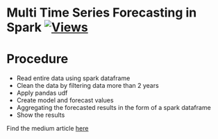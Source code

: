 
# Multi Time Series Forecasting in Spark  [![Views](https://views.hectane.com/maria-alphonsa-thomas/Multi-Time-Series-Pyspark-Pandas-UDF.svg)](https://views.hectane.com/)

# Procedure
- Read entire data using spark dataframe
- Clean the data by filtering data more than 2 years
- Apply pandas udf
- Create model and forecast values
- Aggregating the forecasted results in the form of a spark dataframe
- Show the results


Find the medium article [here](https://medium.com/walmartglobaltech/multi-time-series-forecasting-in-spark-cc42be812393)
